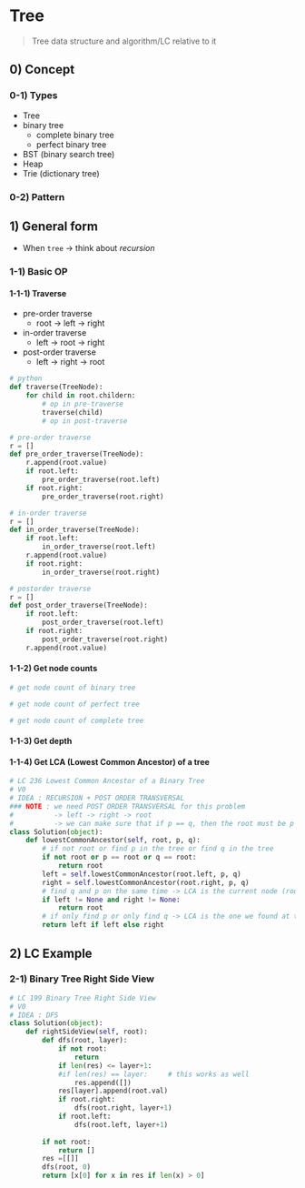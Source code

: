 # Tree

> Tree data structure and algorithm/LC relative to it

## 0) Concept  


### 0-1) Types
- Tree
- binary tree
    - complete binary tree
    - perfect binary tree
- BST (binary search tree)
- Heap
- Trie (dictionary tree)


### 0-2) Pattern

## 1) General form

- When `tree` -> think about *recursion*


### 1-1) Basic OP

#### 1-1-1) Traverse
- pre-order traverse
    - root -> left -> right
- in-order traverse
    - left -> root -> right
- post-order traverse
    - left -> right -> root

```python
# python
def traverse(TreeNode):
    for child in root.childern:
        # op in pre-traverse
        traverse(child)
        # op in post-traverse

# pre-order traverse
r = []
def pre_order_traverse(TreeNode):
    r.append(root.value)
    if root.left:
        pre_order_traverse(root.left)
    if root.right:
        pre_order_traverse(root.right)

# in-order traverse
r = []
def in_order_traverse(TreeNode):
    if root.left:
        in_order_traverse(root.left)
    r.append(root.value)
    if root.right:
        in_order_traverse(root.right)

# postorder traverse
r = []
def post_order_traverse(TreeNode):
    if root.left:
        post_order_traverse(root.left)
    if root.right:
        post_order_traverse(root.right)
    r.append(root.value)
```

#### 1-1-2) Get node counts
```python
# get node count of binary tree

# get node count of perfect tree

# get node count of complete tree
```

#### 1-1-3) Get depth

#### 1-1-4) Get LCA (Lowest Common Ancestor) of a tree
```python
# LC 236 Lowest Common Ancestor of a Binary Tree
# V0
# IDEA : RECURSION + POST ORDER TRANSVERSAL
### NOTE : we need POST ORDER TRANSVERSAL for this problem
#          -> left -> right -> root
#          -> we can make sure that if p == q, then the root must be p and q's "common ancestor"
class Solution(object):
    def lowestCommonAncestor(self, root, p, q):
        # if not root or find p in the tree or find q in the tree
        if not root or p == root or q == root:
            return root
        left = self.lowestCommonAncestor(root.left, p, q)
        right = self.lowestCommonAncestor(root.right, p, q)
        # find q and p on the same time -> LCA is the current node (root)
        if left != None and right != None:
            return root
        # if only find p or only find q -> LCA is the one we found at the moment
        return left if left else right
```

## 2) LC Example

### 2-1) Binary Tree Right Side View
```python 
# LC 199 Binary Tree Right Side View
# V0
# IDEA : DFS
class Solution(object):
    def rightSideView(self, root):
        def dfs(root, layer):
            if not root:
                return
            if len(res) <= layer+1:
            #if len(res) == layer:     # this works as well
                res.append([])
            res[layer].append(root.val)
            if root.right:
                dfs(root.right, layer+1)
            if root.left:
                dfs(root.left, layer+1)
            
        if not root:
            return []
        res =[[]]
        dfs(root, 0)
        return [x[0] for x in res if len(x) > 0]
```